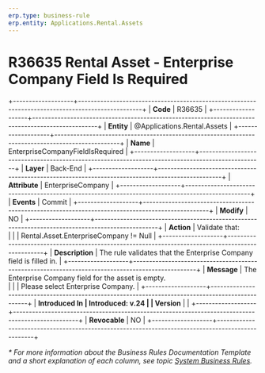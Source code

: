 ```yaml
---
erp.type: business-rule
erp.entity: Applications.Rental.Assets
---
```

# R36635 Rental Asset - Enterprise Company Field Is Required
+-------------------+--------------------------------------------------------------------------------------------------+
| **Code**          | R36635                                                                                           |
+-------------------+--------------------------------------------------------------------------------------------------+
| **Entity**        | @Applications.Rental.Assets                                                                      |
+-------------------+--------------------------------------------------------------------------------------------------+
| **Name**          | EnterpriseCompanyFieldIsRequired                                                                 |
+-------------------+--------------------------------------------------------------------------------------------------+
| **Layer**         | Back-End                                                                                         |
+-------------------+--------------------------------------------------------------------------------------------------+
| **Attribute**     | EnterpriseCompany                                                                                |
+-------------------+--------------------------------------------------------------------------------------------------+
| **Events**        | Commit                                                                                           |
+-------------------+--------------------------------------------------------------------------------------------------+
| **Modify**        | NO                                                                                               |
+-------------------+--------------------------------------------------------------------------------------------------+
| **Action**        | Validate that: <br/>                                                                             |
|                   | Rental.Asset.EnterpriseCompany != Null                                                           |
+-------------------+--------------------------------------------------------------------------------------------------+
| **Description**   | The rule validates that the Enterprise Company field is filled in.                               |
+-------------------+--------------------------------------------------------------------------------------------------+
| **Message**       | Тhe Enterprise Company field for the asset is empty. <br/>                                       |
|                   | Please select Enterprise Company.                                                                |
+-------------------+--------------------------------------------------------------------------------------------------+
| **Introduced In   | Introduced: v.24                                                                                 |
| Version**         |                                                                                                  |
+-------------------+--------------------------------------------------------------------------------------------------+
| **Revocable**     | NO                                                                                               |
+-------------------+--------------------------------------------------------------------------------------------------+

*\* For more information about the Business Rules Documentation Template and a short explanation of each column, see
topic [System Business Rules](../templates/template-description-system-business-rules.md).*
